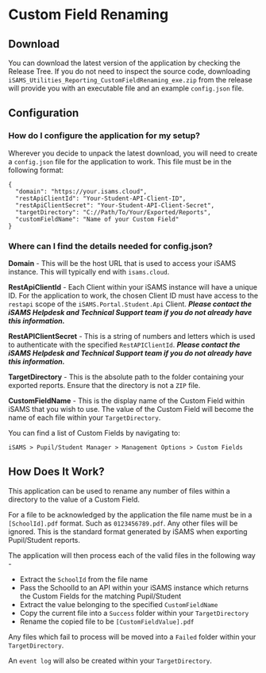 ﻿
# Custom Field Renaming

## Download

You can download the latest version of the application by checking the Release Tree.
If you do not need to inspect the source code, downloading `iSAMS_Utilities_Reporting_CustomFieldRenaming_exe.zip` from the release will provide you with an executable file and an example `config.json` file.

## Configuration

### How do I configure the application for my setup?

Wherever you decide to unpack the latest download, you will need to create a `config.json` file for the application to work. This file must be in the following format:

    {
      "domain": "https://your.isams.cloud",
      "restApiClientId": "Your-Student-API-Client-ID",
      "restApiClientSecret": "Your-Student-API-Client-Secret",
      "targetDirectory": "C://Path/To/Your/Exported/Reports",
      "customFieldName": "Name of your Custom Field"
    }

### Where can I find the details needed for config.json?

**Domain** - This will be the host URL that is used to access your iSAMS instance. This will typically end with `isams.cloud`.

**RestApiClientId** - Each Client within your iSAMS instance will have a unique ID. For the application to work, the chosen Client ID must have access to the `restapi` scope of the `iSAMS.Portal.Student.Api` Client. ***Please contact the iSAMS Helpdesk and Technical Support team if you do not already have this information.***

**RestAPIClientSecret** - This is a string of numbers and letters which is used to authenticate with the specified `RestAPIClientId`. ***Please contact the iSAMS Helpdesk and Technical Support team if you do not already have this information.***

**TargetDirectory** - This is the absolute path to the folder containing your exported reports. Ensure that the directory is not a `ZIP` file.

**CustomFieldName** - This is the display name of the Custom Field within iSAMS that you wish to use. The value of the Custom Field will become the name of each file within your `TargetDirectory`.

You can find a list of Custom Fields by navigating to:

    iSAMS > Pupil/Student Manager > Management Options > Custom Fields

## How Does It Work?

This application can be used to rename any number of files within a directory to the value of a Custom Field.

For a file to be acknowledged by the application the file name must be in a `[SchoolId].pdf` format. Such as `0123456789.pdf`. Any other files will be ignored.
This is the standard format generated by iSAMS when exporting Pupil/Student reports.

The application will then process each of the valid files in the following way -

-   Extract the `SchoolId` from the file name
-   Pass the SchoolId to an API within your iSAMS instance which returns the Custom Fields for the matching Pupil/Student
-   Extract the value belonging to the specified `CustomFieldName`
-   Copy the current file into a `Success` folder within your `TargetDirectory`
-   Rename the copied file to be `[CustomFieldValue].pdf`

Any files which fail to process will be moved into a `Failed` folder within your `TargetDirectory`.

An `event log` will also be created within your `TargetDirectory`.
